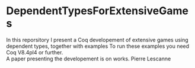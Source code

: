 # DependentTypesForExtensiveGames
In this reporsitory I present a Coq developement of extensive games using dependent types, together with examples
To run these examples you need Coq  V8.4pl4 or further.  
A paper presenting the developement is on works.  Pierre Lescanne
